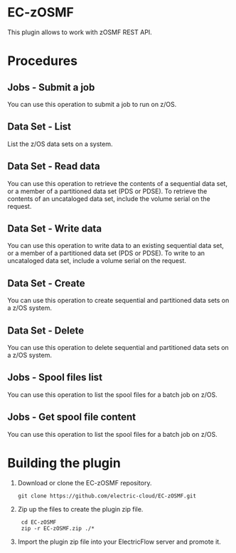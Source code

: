 # EC-zOSMF

This plugin allows to work with zOSMF REST API.


# Procedures

## Jobs - Submit a job

You can use this operation to submit a job to run on z/OS.

## Data Set - List

List the z/OS data sets on a system.

## Data Set - Read data

You can use this operation to retrieve the contents of a sequential data set, or a member of a partitioned data set (PDS or PDSE). To retrieve the contents of an uncataloged data set, include the volume serial on the request.

## Data Set - Write data

You can use this operation to write data to an existing sequential data set, or a member of a partitioned data set (PDS or PDSE). To write to an uncataloged data set, include a volume serial on the request.

## Data Set - Create

You can use this operation to create sequential and partitioned data sets on a z/OS system.

## Data Set - Delete

You can use this operation to delete sequential and partitioned data sets on a z/OS system.

## Jobs - Spool files list

You can use this operation to list the spool files for a batch job on z/OS.

## Jobs - Get spool file content

You can use this operation to list the spool files for a batch job on z/OS.



# Building the plugin
1. Download or clone the EC-zOSMF repository.

    ```
    git clone https://github.com/electric-cloud/EC-zOSMF.git
    ```

5. Zip up the files to create the plugin zip file.

    ```
     cd EC-zOSMF
     zip -r EC-zOSMF.zip ./*
    ```

6. Import the plugin zip file into your ElectricFlow server and promote it.
